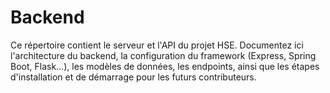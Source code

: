 # Backend

Ce répertoire contient le serveur et l'API du projet HSE. Documentez ici l'architecture du backend, la configuration du framework (Express, Spring Boot, Flask…), les modèles de données, les endpoints, ainsi que les étapes d'installation et de démarrage pour les futurs contributeurs.
